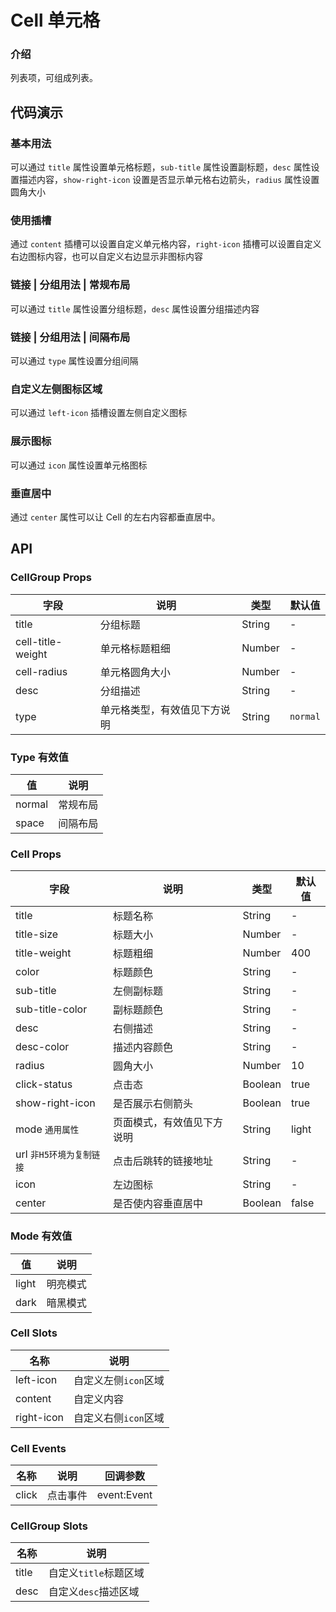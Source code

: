 # Cell 单元格

### 介绍

列表项，可组成列表。

<!--@include: ./tips/introduce.md-->

<TipsIntroduce />

## 代码演示

### 基本用法

可以通过 `title` 属性设置单元格标题，`sub-title` 属性设置副标题，`desc` 属性设置描述内容，`show-right-icon` 设置是否显示单元格右边箭头，`radius` 属性设置圆角大小

<show-code com-type="cell" com-show-type="base" />

### 使用插槽

通过 `content` 插槽可以设置自定义单元格内容，`right-icon` 插槽可以设置自定义右边图标内容，也可以自定义右边显示非图标内容

<show-code com-type="cell" com-show-type="slot" />

### 链接 | 分组用法 | 常规布局

可以通过 `title` 属性设置分组标题，`desc` 属性设置分组描述内容

<show-code com-type="cell" com-show-type="link-group-base" />

### 链接 | 分组用法 | 间隔布局

可以通过 `type` 属性设置分组间隔

<show-code com-type="cell" com-show-type="link-group-space" />

### 自定义左侧图标区域

可以通过 `left-icon` 插槽设置左侧自定义图标

<show-code com-type="cell" com-show-type="left-icon" />

### 展示图标

可以通过 `icon` 属性设置单元格图标

<show-code com-type="cell" com-show-type="icon" />

### 垂直居中

通过 `center` 属性可以让 Cell 的左右内容都垂直居中。

<show-code com-type="cell" com-show-type="center" />

## API

### CellGroup Props

| 字段 | 说明 | 类型 | 默认值 
| --- | --- | --- | --- 
| title | 分组标题 | String | - 
| cell-title-weight | 单元格标题粗细 | Number | - 
| cell-radius | 单元格圆角大小 | Number | - 
| desc | 分组描述 | String | - 
| type | 单元格类型，有效值见下方说明 | String | `normal` 

### Type 有效值
| 值 | 说明 
| --- | --- 
| normal | 常规布局 
| space | 间隔布局 

### Cell Props

| 字段 | 说明 | 类型 | 默认值 
| --- | --- | --- | --- 
| title | 标题名称 | String | - 
| title-size | 标题大小 | Number | - 
| title-weight | 标题粗细 | Number | 400 
| color | 标题颜色 | String | - 
| sub-title | 左侧副标题 | String | - 
| sub-title-color | 副标题颜色 | String | - 
| desc | 右侧描述 | String | - 
| desc-color | 描述内容颜色 | String | - 
| radius | 圆角大小 | Number | 10 
| click-status | 点击态 | Boolean | true 
| show-right-icon | 是否展示右侧箭头 | Boolean | true 
| mode `通用属性` | 页面模式，有效值见下方说明 | String | light 
| url `非H5环境为复制链接` | 点击后跳转的链接地址 | String | - 
| icon | 左边图标 | String | - 
| center | 是否使内容垂直居中 | Boolean | false 

### Mode 有效值
| 值 | 说明 |
| --- | --- 
| light | 明亮模式 
| dark | 暗黑模式 

### Cell Slots

| 名称 | 说明 
| --- | --- 
| left-icon | 自定义左侧`icon`区域 
| content | 自定义内容 
| right-icon | 自定义右侧`icon`区域 

### Cell Events

| 名称 | 说明 | 回调参数 
| --- | --- | --- 
| click | 点击事件 | event:Event 

### CellGroup Slots

| 名称 | 说明 
| --- | --- 
| title | 自定义`title`标题区域 
| desc | 自定义`desc`描述区域 